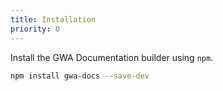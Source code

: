 ```yaml
---
title: Installation
priority: 0
---
```


Install the GWA Documentation builder using `npm`.

~~~bash
npm install gwa-docs --save-dev
~~~
